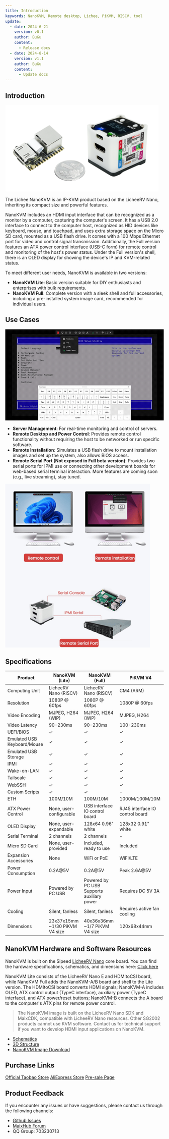 ```yaml
---
title: Introduction
keywords: NanoKVM, Remote desktop, Lichee, PiKVM, RISCV, tool
update:
  - date: 2024-6-21
    version: v0.1
    author: BuGu
    content:
      - Release docs
  - date: 2024-8-14
    version: v1.1
    author: BuGu
    content:
      - Update docs
---
```


## Introduction

![](./../../../assets/NanoKVM/introduce/NanoKVM_3.png)

The Lichee NanoKVM is an IP-KVM product based on the LicheeRV Nano, inheriting its compact size and powerful features.

NanoKVM includes an HDMI input interface that can be recognized as a monitor by a computer, capturing the computer's screen. It has a USB 2.0 interface to connect to the computer host, recognized as HID devices like keyboard, mouse, and touchpad, and uses extra storage space on the Micro SD card, mounted as a USB flash drive. It comes with a 100 Mbps Ethernet port for video and control signal transmission. Additionally, the Full version features an ATX power control interface (USB-C form) for remote control and monitoring of the host's power status. Under the Full version's shell, there is an OLED display for showing the device's IP and KVM-related status.

To meet different user needs, NanoKVM is available in two versions:
- **NanoKVM Lite**: Basic version suitable for DIY enthusiasts and enterprises with bulk requirements.
- **NanoKVM Full**: Complete version with a sleek shell and full accessories, including a pre-installed system image card, recommended for individual users.

## Use Cases

![](./../../../assets/NanoKVM/introduce/web_ui.gif)

- **Server Management**: For real-time monitoring and control of servers.
- **Remote Desktop and Power Control**: Provides remote control functionality without requiring the host to be networked or run specific software.
- **Remote Installation**: Simulates a USB flash drive to mount installation images and set up the system, also allows BIOS access.
- **Remote Serial Port (Not exposed in Full beta version)**: Provides two serial ports for IPMI use or connecting other development boards for web-based serial terminal interaction. More features are coming soon (e.g., live streaming), stay tuned.

![](./../../../assets/NanoKVM/introduce/application.png)

## Specifications

| Product | NanoKVM (Lite) | NanoKVM (Full) | PiKVM V4 |
| --- | --- | --- | --- |
| Computing Unit | LicheeRV Nano (RISCV) | LicheeRV Nano (RISCV) | CM4 (ARM) |
| Resolution | 1080P @ 60fps | 1080P @ 60fps | 1080P @ 60fps |
| Video Encoding | MJPEG, H264 (WIP) | MJPEG, H264 (WIP) | MJPEG, H264 |
| Video Latency | 90-230ms | 90-230ms | 100-230ms |
| UEFI/BIOS | ✓ | ✓ | ✓ |
| Emulated USB Keyboard/Mouse | ✓ | ✓ | ✓ |
| Emulated USB Storage | ✓ | ✓ | ✓ |
| IPMI | ✓ | ✓ | ✓ |
| Wake-on-LAN | ✓ | ✓ | ✓ |
| Tailscale | ✓ | ✓ | ✓ |
| WebSSH | ✓ | ✓ | ✓ |
| Custom Scripts | ✓ | ✓ | - |
| ETH | 100M/10M | 100M/10M | 1000M/100M/10M |
| ATX Power Control | None, user-configurable | USB interface IO control board | RJ45 interface IO control board |
| OLED Display | None, user-expandable | 128x64 0.96" white | 128x32 0.91" white |
| Serial Terminal | 2 channels | 2 channels | - |
| Micro SD Card | None, user-provided | Included, ready to use | Included |
| Expansion Accessories | None | WiFi or PoE | WiFi/LTE |
| Power Consumption | 0.2A@5V | 0.2A@5V | Peak 2.6A@5V |
| Power Input | Powered by PC USB | Powered by PC USB <br> Supports auxiliary power | Requires DC 5V 3A |
| Cooling | Silent, fanless | Silent, fanless | Requires active fan cooling |
| Dimensions | 23x37x15mm <br> ~1/30 PiKVM V4 size | 40x36x36mm <br> ~1/7 PiKVM V4 size | 120x68x44mm |

## NanoKVM Hardware and Software Resources

NanoKVM is built on the Sipeed [LicheeRV Nano](https://wiki.sipeed.com/hardware/zh/lichee/RV_Nano/1_intro.html) core board. You can find the hardware specifications, schematics, and dimensions here: [Click here](http://cn.dl.sipeed.com/shareURL/LICHEE/LicheeRV_Nano)

NanoKVM Lite consists of the LicheeRV Nano E and HDMItoCSI board, while NanoKVM Full adds the NanoKVM-A/B board and shell to the Lite version. The HDMItoCSI board converts HDMI signals; NanoKVM-A includes OLED, ATX control output (TypeC interface), auxiliary power (TypeC interface), and ATX power/reset buttons; NanoKVM-B connects the A board to the computer's ATX pins for remote power control.

> The NanoKVM image is built on the LicheeRV Nano SDK and MaixCDK, compatible with LicheeRV Nano resources. Other SG2002 products cannot use KVM software. Contact us for technical support if you want to develop HDMI input applications on NanoKVM.

+ [Schematics](https://cn.dl.sipeed.com/shareURL/KVM/nanoKVM/HDK/02_Schematic)
+ [3D Structure](https://cn.dl.sipeed.com/shareURL/KVM/nanoKVM/HDK/04_3D_file)
+ [NanoKVM Image Download](https://github.com/sipeed/NanoKVM/releases)

## Purchase Links

[Official Taobao Store](https://item.taobao.com/item.htm?id=811206560480)
[AliExpress Store]()
[Pre-sale Page](https://sipeed.com/nanokvm)

## Product Feedback

If you encounter any issues or have suggestions, please contact us through the following channels:

+ [Github Issues](https://github.com/sipeed/NanoKVM)
+ [MaixHub Forum](https://maixhub.com/discussion/nanokvm)
+ QQ Group: 703230713